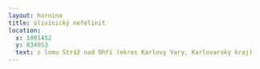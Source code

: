 ```yaml
---
layout: hornina
title: olivinický nefelinit
location:
  x: 1001452
  y: 834953
  text: z lomu Stráž nad Ohří (okres Karlovy Vary, Karlovarský kraj)
---
```


